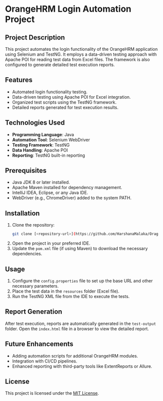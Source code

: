 # OrangeHRM Login Automation Project  

## Project Description  
This project automates the login functionality of the OrangeHRM application using Selenium and TestNG. It employs a data-driven testing approach with Apache POI for reading test data from Excel files. The framework is also configured to generate detailed test execution reports.  

## Features  
- Automated login functionality testing.  
- Data-driven testing using Apache POI for Excel integration.  
- Organized test scripts using the TestNG framework.  
- Detailed reports generated for test execution results.  

## Technologies Used  
- **Programming Language**: Java  
- **Automation Tool**: Selenium WebDriver  
- **Testing Framework**: TestNG  
- **Data Handling**: Apache POI  
- **Reporting**: TestNG built-in reporting  

## Prerequisites  
- Java JDK 8 or later installed.  
- Apache Maven installed for dependency management.  
- IntelliJ IDEA, Eclipse, or any Java IDE.  
- WebDriver (e.g., ChromeDriver) added to the system PATH.  

## Installation  
1. Clone the repository:  
   ```bash  
   git clone [<repository-url>](https://github.com/HarshanaMalaka/OrageHRM-demo)  
   ```  
2. Open the project in your preferred IDE.  
3. Update the `pom.xml` file (if using Maven) to download the necessary dependencies.  

## Usage  
1. Configure the `config.properties` file to set up the base URL and other necessary parameters.  
2. Place the test data in the `resources` folder (Excel file).  
3. Run the TestNG XML file from the IDE to execute the tests.  

## Report Generation  
After test execution, reports are automatically generated in the `test-output` folder. Open the `index.html` file in a browser to view the detailed report.  

## Future Enhancements  
- Adding automation scripts for additional OrangeHRM modules.  
- Integration with CI/CD pipelines.  
- Enhanced reporting with third-party tools like ExtentReports or Allure.  

## License  
This project is licensed under the [MIT License](LICENSE).  


